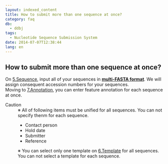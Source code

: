 ```yaml
---
layout: indexed_content
title: How to submit more than one sequence at once?
category: faq
db:
  - ddbj
tags: 
  - Nucleotide Sequence Submission System
date: 2014-07-07T12:38:44
lang: en
---
```


## How to submit more than one sequence at once?

<p>On <a href=\"/ddbj/websub-help-e.html#flow-5\">5.Sequence</a>, input all of your sequences in <strong><a href=\"/faq/en/acceptable-sequence-format-e.html\">multi-FASTA format</a></strong>. We will assign consequent accession numbers for your sequences.<br>Moving to <a href=\"/ddbj/websub-help-e.html#flow-7\">7.Annotation</a>, you can enter feature annotation for each sequence at once. </p><dl><dt><span style=\"color: #ff0000\">Caution</span></dt><dd>※ All of following items must be unified for all sequences. You can not specify thenm for each sequence. <ul><li>Contact person</li><li>Hold date</li><li>Submitter</li><li>Reference</li></ul></dd><dd>※ You can select only one template on <a href=\"/ddbj/websub-help-e.html#flow-6\">6.Template</a> for all sequences. You can not select a template for each sequence. </dd></dl>